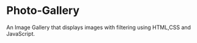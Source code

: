 # Photo-Gallery
An Image Gallery that displays images with filtering using HTML,CSS and JavaScript.
